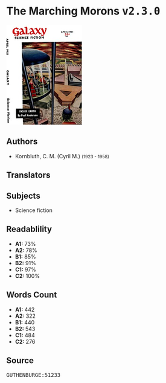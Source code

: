 # The Marching Morons <kbd>v2.3.0</kbd>

![](./cover.medium.jpg "")

## Authors


 - Kornbluth, C. M. (Cyril M.) <small>(1923 - 1958)</small>

## Translators



## Subjects


 - Science fiction

## Readablility


 - **A1:** 73%
 - **A2:** 78%
 - **B1:** 85%
 - **B2:** 91%
 - **C1:** 97%
 - **C2:** 100%

## Words Count


 - **A1:** 442
 - **A2:** 322
 - **B1:** 440
 - **B2:** 543
 - **C1:** 484
 - **C2:** 276

## Source


<kbd>GUTHENBURGE:51233</kbd>
